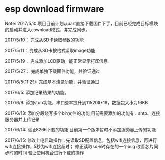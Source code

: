 # esp download firmware

Note:
2017/5/3:
项目目前计划从uart直接下载固件下手，目前已经完成目标模块的启动并进入download模式，并完成同步。

2017/5/10：
完成从SD卡读取参数的功能

2017/5/11：
完成从SD卡按格式读取image功能

2017/5/19：
完成添加LCD驱动，能正常显示打印信息

2017/5/27：
完成单独下载固件功能，并验证通过

2017/6/5(11:29):
完成基本烧录功能，并验证通过

2017/6/5:
添加记录结果的功能。

2017/6/9:
添加stub功能，串口速率提升到115200*16，数据包大小为16KB

2017/6/13:
添加分段烧写多个bin文件的功能
目前需要添加的功能有：sntp、连接服务器并上传记录

2017/6/14:
验证8266下载的功能
目前第一个版本暂时不添加服务器上传的功能

2017/6/15:
修改上电启动操作：先读取SD配置信息，包括wifi连接信息，再进行wifi连接操作，5秒为wifi连接超时；
修正读取sd卡时存在的一个bug
改善芯片同步时的时间
验证使用机台进行下载的操作